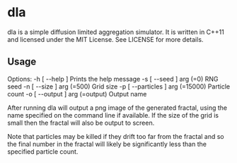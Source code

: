 dla
===

dla is a simple diffusion limited aggregation simulator. It is written in C++11
and licensed under the MIT License. See LICENSE for more details.

Usage
-----

Options:
  -h [ --help ]                   Prints the help message
  -s [ --seed ] arg (=0)          RNG seed
  -n [ --size ] arg (=500)        Grid size
  -p [ --particles ] arg (=15000) Particle count
  -o [ --output ] arg (=output)   Output name

After running dla will output a png image of the generated fractal, using the
name specified on the command line if available. If the size of the grid is 
small then the fractal will also be output to screen.

Note that particles may be killed if they drift too far from the fractal and so
the final number in the fractal will likely be significantly less than the 
specified particle count.

